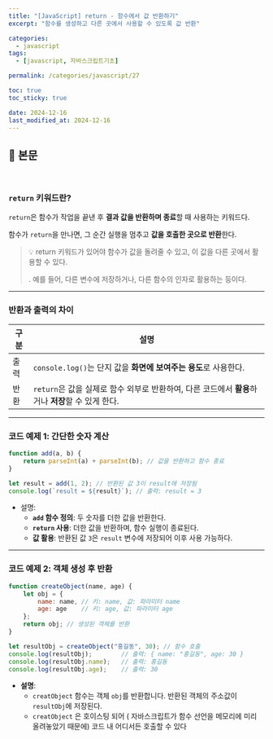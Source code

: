 ```yaml
---
title: "[JavaScript] return - 함수에서 값 반환하기"
excerpt: "함수를 생성하고 다른 곳에서 사용할 수 있도록 값 반환"

categories:
  - javascript
tags:
  - [javascript, 자바스크립트기초]

permalink: /categories/javascript/27

toc: true
toc_sticky: true

date: 2024-12-16
last_modified_at: 2024-12-16
---
```


## 🦥 본문

<br>

### `return` 키워드란?

`return`은 함수가 작업을 끝낸 후 **결과 값을 반환하며 종료**할 때 사용하는 키워드다.

함수가 `return`을 만나면, 그 순간 실행을 멈추고 **값을 호출한 곳으로 반환**한다.

> 💡 return 키워드가 있어야 함수가 값을 돌려줄 수 있고, 이 값을 다른 곳에서 활용할 수 있다.
> 
> 
> . 예를 들어, 다른 변수에 저장하거나, 다른 함수의 인자로 활용하는 등이다.
> 

---

### 반환과 출력의 차이

| 구분   | 설명                                                                 |
|--------|----------------------------------------------------------------------|
| 출력   | `console.log()`는 단지 값을 **화면에 보여주는 용도**로 사용한다.      |
| 반환   | `return`은 값을 실제로 함수 외부로 반환하여, 다른 코드에서 **활용**하거나 **저장**할 수 있게 한다. |


---

### 코드 예제 1: 간단한 숫자 계산

```jsx
function add(a, b) {
    return parseInt(a) + parseInt(b); // 값을 반환하고 함수 종료
}

let result = add(1, 2); // 반환된 값 3이 result에 저장됨
console.log(`result = ${result}`); // 출력: result = 3

```

- 설명:
    - **`add` 함수 정의**: 두 숫자를 더한 값을 반환한다.
    - **`return` 사용**: 더한 값을 반환하며, 함수 실행이 종료된다.
    - **값 활용**: 반환된 값 `3`은 `result` 변수에 저장되어 이후 사용 가능하다.

---

### 코드 예제 2: 객체 생성 후 반환

```jsx
function createObject(name, age) {
    let obj = {
        name: name, // 키: name, 값: 파라미터 name
        age: age    // 키: age, 값: 파라미터 age
    };
    return obj; // 생성된 객체를 반환
}

let resultObj = createObject("홍길동", 30); // 함수 호출
console.log(resultObj);        // 출력: { name: "홍길동", age: 30 }
console.log(resultObj.name);   // 출력: 홍길동
console.log(resultObj.age);    // 출력: 30

```

- **설명**:
    - `creatObject` 함수는 객체 `obj`를 반환합니다. 반환된 객체의 주소값이 `resultObj`에 저장된다.
    - `creatObject` 은 호이스팅 되어 ( 자바스크립트가 함수 선언을 메모리에 미리 올려놓았기 때문에) 코드 내 어디서든 호출할 수 있다

<br>
<br>




